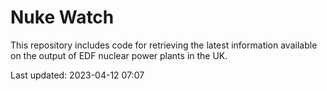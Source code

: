 # Nuke Watch

This repository includes code for retrieving the latest information available on the output of EDF nuclear power plants in the UK.

Last updated: 2023-04-12 07:07